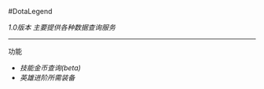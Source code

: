 #DotaLegend

*1.0版本 主要提供各种数据查询服务*

------------------------------------

功能


* _技能金币查询(beta)_
* _英雄进阶所需装备_